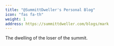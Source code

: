 ```yaml
---
title: "@SummittDweller's Personal Blog"
icon: "fas fa-th"
weight: 1
address: https://summittdweller.com/blogs/mark
---
```

The dwelling of the loser of the summit.
